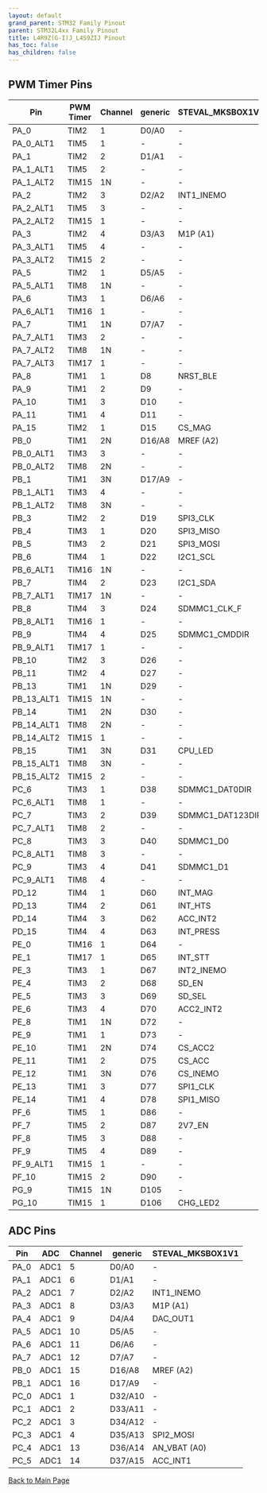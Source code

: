 ```yaml
---
layout: default
grand_parent: STM32 Family Pinout
parent: STM32L4xx Family Pinout
title: L4R9Z(G-I)J_L4S9ZIJ Pinout
has_toc: false
has_children: false
---
```


## PWM Timer Pins

| Pin | PWM Timer | Channel | generic | STEVAL_MKSBOX1V1 |
| --- | --- | --- | --- | --- |
| PA_0 | TIM2 | 1 | D0/A0 | - |
| PA_0_ALT1 | TIM5 | 1 | - | - |
| PA_1 | TIM2 | 2 | D1/A1 | - |
| PA_1_ALT1 | TIM5 | 2 | - | - |
| PA_1_ALT2 | TIM15 | 1N | - | - |
| PA_2 | TIM2 | 3 | D2/A2 | INT1_INEMO |
| PA_2_ALT1 | TIM5 | 3 | - | - |
| PA_2_ALT2 | TIM15 | 1 | - | - |
| PA_3 | TIM2 | 4 | D3/A3 | M1P (A1) |
| PA_3_ALT1 | TIM5 | 4 | - | - |
| PA_3_ALT2 | TIM15 | 2 | - | - |
| PA_5 | TIM2 | 1 | D5/A5 | - |
| PA_5_ALT1 | TIM8 | 1N | - | - |
| PA_6 | TIM3 | 1 | D6/A6 | - |
| PA_6_ALT1 | TIM16 | 1 | - | - |
| PA_7 | TIM1 | 1N | D7/A7 | - |
| PA_7_ALT1 | TIM3 | 2 | - | - |
| PA_7_ALT2 | TIM8 | 1N | - | - |
| PA_7_ALT3 | TIM17 | 1 | - | - |
| PA_8 | TIM1 | 1 | D8 | NRST_BLE |
| PA_9 | TIM1 | 2 | D9 | - |
| PA_10 | TIM1 | 3 | D10 | - |
| PA_11 | TIM1 | 4 | D11 | - |
| PA_15 | TIM2 | 1 | D15 | CS_MAG |
| PB_0 | TIM1 | 2N | D16/A8 | MREF (A2) |
| PB_0_ALT1 | TIM3 | 3 | - | - |
| PB_0_ALT2 | TIM8 | 2N | - | - |
| PB_1 | TIM1 | 3N | D17/A9 | - |
| PB_1_ALT1 | TIM3 | 4 | - | - |
| PB_1_ALT2 | TIM8 | 3N | - | - |
| PB_3 | TIM2 | 2 | D19 | SPI3_CLK |
| PB_4 | TIM3 | 1 | D20 | SPI3_MISO |
| PB_5 | TIM3 | 2 | D21 | SPI3_MOSI |
| PB_6 | TIM4 | 1 | D22 | I2C1_SCL |
| PB_6_ALT1 | TIM16 | 1N | - | - |
| PB_7 | TIM4 | 2 | D23 | I2C1_SDA |
| PB_7_ALT1 | TIM17 | 1N | - | - |
| PB_8 | TIM4 | 3 | D24 | SDMMC1_CLK_F |
| PB_8_ALT1 | TIM16 | 1 | - | - |
| PB_9 | TIM4 | 4 | D25 | SDMMC1_CMDDIR |
| PB_9_ALT1 | TIM17 | 1 | - | - |
| PB_10 | TIM2 | 3 | D26 | - |
| PB_11 | TIM2 | 4 | D27 | - |
| PB_13 | TIM1 | 1N | D29 | - |
| PB_13_ALT1 | TIM15 | 1N | - | - |
| PB_14 | TIM1 | 2N | D30 | - |
| PB_14_ALT1 | TIM8 | 2N | - | - |
| PB_14_ALT2 | TIM15 | 1 | - | - |
| PB_15 | TIM1 | 3N | D31 | CPU_LED |
| PB_15_ALT1 | TIM8 | 3N | - | - |
| PB_15_ALT2 | TIM15 | 2 | - | - |
| PC_6 | TIM3 | 1 | D38 | SDMMC1_DAT0DIR |
| PC_6_ALT1 | TIM8 | 1 | - | - |
| PC_7 | TIM3 | 2 | D39 | SDMMC1_DAT123DIR |
| PC_7_ALT1 | TIM8 | 2 | - | - |
| PC_8 | TIM3 | 3 | D40 | SDMMC1_D0 |
| PC_8_ALT1 | TIM8 | 3 | - | - |
| PC_9 | TIM3 | 4 | D41 | SDMMC1_D1 |
| PC_9_ALT1 | TIM8 | 4 | - | - |
| PD_12 | TIM4 | 1 | D60 | INT_MAG |
| PD_13 | TIM4 | 2 | D61 | INT_HTS |
| PD_14 | TIM4 | 3 | D62 | ACC_INT2 |
| PD_15 | TIM4 | 4 | D63 | INT_PRESS |
| PE_0 | TIM16 | 1 | D64 | - |
| PE_1 | TIM17 | 1 | D65 | INT_STT |
| PE_3 | TIM3 | 1 | D67 | INT2_INEMO |
| PE_4 | TIM3 | 2 | D68 | SD_EN |
| PE_5 | TIM3 | 3 | D69 | SD_SEL |
| PE_6 | TIM3 | 4 | D70 | ACC2_INT2 |
| PE_8 | TIM1 | 1N | D72 | - |
| PE_9 | TIM1 | 1 | D73 | - |
| PE_10 | TIM1 | 2N | D74 | CS_ACC2 |
| PE_11 | TIM1 | 2 | D75 | CS_ACC |
| PE_12 | TIM1 | 3N | D76 | CS_INEMO |
| PE_13 | TIM1 | 3 | D77 | SPI1_CLK |
| PE_14 | TIM1 | 4 | D78 | SPI1_MISO |
| PF_6 | TIM5 | 1 | D86 | - |
| PF_7 | TIM5 | 2 | D87 | 2V7_EN |
| PF_8 | TIM5 | 3 | D88 | - |
| PF_9 | TIM5 | 4 | D89 | - |
| PF_9_ALT1 | TIM15 | 1 | - | - |
| PF_10 | TIM15 | 2 | D90 | - |
| PG_9 | TIM15 | 1N | D105 | - |
| PG_10 | TIM15 | 1 | D106 | CHG_LED2 |


## ADC Pins

| Pin | ADC | Channel | generic | STEVAL_MKSBOX1V1 |
| --- | --- | --- | --- | --- |
| PA_0 | ADC1 | 5 | D0/A0 | - |
| PA_1 | ADC1 | 6 | D1/A1 | - |
| PA_2 | ADC1 | 7 | D2/A2 | INT1_INEMO |
| PA_3 | ADC1 | 8 | D3/A3 | M1P (A1) |
| PA_4 | ADC1 | 9 | D4/A4 | DAC_OUT1 |
| PA_5 | ADC1 | 10 | D5/A5 | - |
| PA_6 | ADC1 | 11 | D6/A6 | - |
| PA_7 | ADC1 | 12 | D7/A7 | - |
| PB_0 | ADC1 | 15 | D16/A8 | MREF (A2) |
| PB_1 | ADC1 | 16 | D17/A9 | - |
| PC_0 | ADC1 | 1 | D32/A10 | - |
| PC_1 | ADC1 | 2 | D33/A11 | - |
| PC_2 | ADC1 | 3 | D34/A12 | - |
| PC_3 | ADC1 | 4 | D35/A13 | SPI2_MOSI |
| PC_4 | ADC1 | 13 | D36/A14 | AN_VBAT (A0) |
| PC_5 | ADC1 | 14 | D37/A15 | ACC_INT1 |


[Back to Main Page](../../)